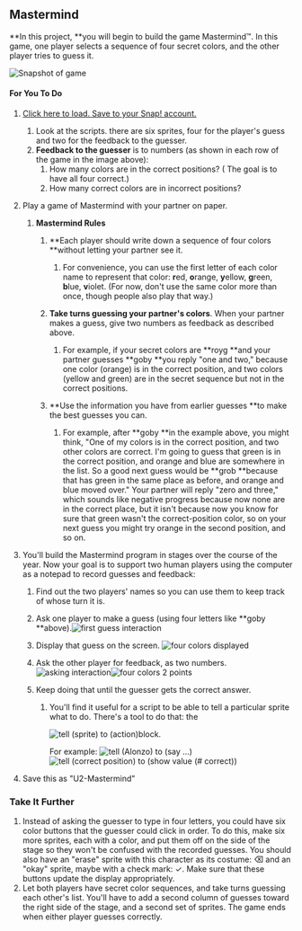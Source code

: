 ## Mastermind

**In this project, **you will begin to build the game Mastermind™. In this game, one player selects a sequence of four secret colors, and the other player tries to guess it.

![](http://bjc.edc.org/bjc-r/img/1-introduction/mm-snapshot.png "Snapshot of game")

#### For You To Do

1. [Click here to load. Save to your Snap! account.](http://snap.berkeley.edu/snapsource/snap.html#open:http://bjc.edc.org/bjc-r/prog/1-introduction/mastermind-starter.xml)
   1. Look at the scripts. there are six sprites, four for the player's guess and two for the feedback to the guesser.
   2. **Feedback to the guesser** is to numbers \(as shown in each row of the game in the image above\):
      1. How many colors are in the correct positions? \( The goal is to have all four correct.\)
      2. How many correct colors are in incorrect positions?

  
2. Play a game of Mastermind with your partner on paper.

   1. **Mastermind Rules**

      1. **Each player should write down a sequence of four colors **without letting your partner see it.

         1. For convenience, you can use the first letter of each color name to represent that color: **r**ed, **o**range, **y**ellow, **g**reen, **b**lue, **v**iolet. \(For now, don't use the same color more than once, though people also play that way.\)

      2. **Take turns guessing your partner's colors**. When your partner makes a guess, give two numbers as feedback as described above.

         1. For example, if your secret colors are **royg **and your partner guesses **goby **you reply "one and two," because one color \(orange\) is in the correct position, and two colors \(yellow and green\) are in the secret sequence but not in the correct positions.

      3. **Use the information you have from earlier guesses **to make the best guesses you can.

         1. For example, after **goby **in the example above, you might think, "One of my colors is in the correct position, and two other colors are correct. I'm going to guess that green is in the correct position, and orange and blue are somewhere in the list. So a good next guess would be **grob **because that has green in the same place as before, and orange and blue moved over." Your partner will reply "zero and three," which sounds like negative progress because now none are in the correct place, but it isn't because now you know for sure that green wasn't the correct-position color, so on your next guess you might try orange in the second position, and so on.

3. You'll build the Mastermind program in stages over the course of the year. Now your goal is to support two human players using the computer as a notepad to record guesses and feedback:

   1. Find out the two players' names so you can use them to keep track of whose turn it is.
   2. Ask one player to make a guess \(using four letters like **goby **above\).![](http://bjc.edc.org/bjc-r/img/2-complexity/mm1.png "first guess interaction")

   3. Display that guess on the screen. ![](http://bjc.edc.org/bjc-r/img/2-complexity/mm2.png "four colors displayed")

   4. Ask the other player for feedback, as two numbers. ![](http://bjc.edc.org/bjc-r/img/2-complexity/mm3.png "asking interaction")![](http://bjc.edc.org/bjc-r/img/2-complexity/mm4.png "four colors 2 points")

   5. Keep doing that until the guesser gets the correct answer. 

      1. You'll find it useful for a script to be able to tell a particular sprite what to do. There's a tool to do that: the

         ![](http://bjc.edc.org/bjc-r/img/1-introduction/tell.png "tell \(sprite\) to \(action\)")block.

         For example: ![](http://bjc.edc.org/bjc-r/img/1-introduction/tell-alonzo.png "tell \(Alonzo\) to \(say ...\)") ![](http://bjc.edc.org/bjc-r/img/1-introduction/tell-correct.png "tell \(correct position\) to \(show value \(\# correct\)\)")

4. Save this as "U2-Mastermind"

### Take It Further

1. Instead of asking the guesser to type in four letters, you could have six color buttons that the guesser could click in order. To do this, make six more sprites, each with a color, and put them off on the side of the stage so they won't be confused with the recorded guesses. You should also have an "erase" sprite with this character as its costume: ⌫ and an "okay" sprite, maybe with a check mark: ✓. Make sure that these buttons update the display appropriately.
2. Let both players have secret color sequences, and take turns guessing each other's list. You'll have to add a second column of guesses toward the right side of the stage, and a second set of sprites. The game ends when either player guesses correctly.



